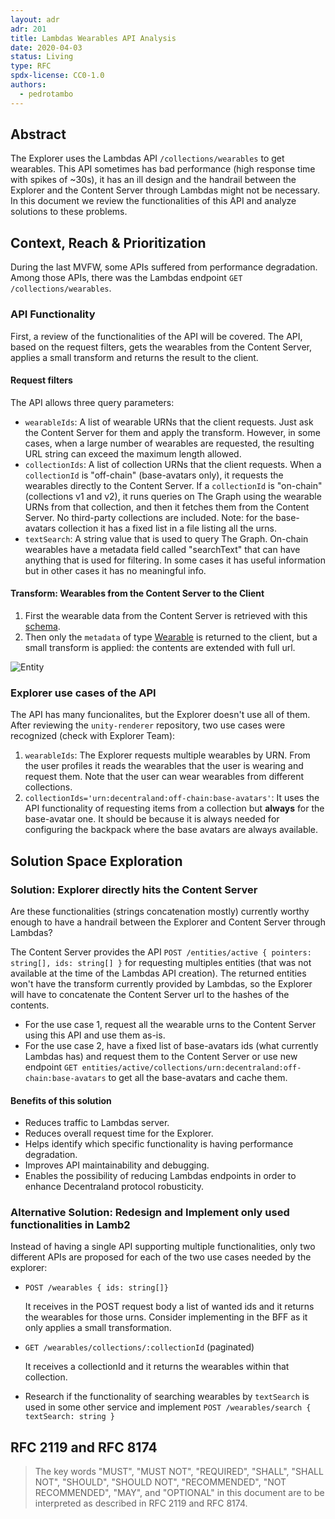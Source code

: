 ```yaml
---
layout: adr
adr: 201
title: Lambdas Wearables API Analysis
date: 2020-04-03
status: Living
type: RFC
spdx-license: CC0-1.0
authors:
  - pedrotambo
---
```


## Abstract

The Explorer uses the Lambdas API `/collections/wearables` to get wearables. This API sometimes has bad performance (high response time with spikes of ~30s), it has an ill design and the handrail between the Explorer and the Content Server through Lambdas might not be necessary. In this document we review the functionalities of this API and analyze solutions to these problems.

## Context, Reach & Prioritization

During the last MVFW, some APIs suffered from performance degradation. Among those APIs, there was the Lambdas endpoint `GET /collections/wearables`.

### API Functionality
First, a review of the functionalities of the API will be covered. The API, based on the request filters, gets the wearables from the Content Server, applies a small transform and returns the result to the client.

#### Request filters
The API allows three query parameters:

- `wearableIds`: A list of wearable URNs that the client requests. Just ask the Content Server for them and apply the transform. However, in some cases, when a large number of wearables are requested, the resulting URL string can exceed the maximum length allowed.
- `collectionIds`: A list of collection URNs that the client requests. When a `collectionId` is "off-chain" (base-avatars only), it requests the wearables directly to the Content Server. If a `collectionId` is "on-chain" (collections v1 and v2), it runs queries on The Graph using the wearable URNs from that collection, and then it fetches them from the Content Server. No third-party collections are included. Note: for the base-avatars collection it has a fixed list in a file listing all the urns.
- `textSearch`: A string value that is used to query The Graph. On-chain wearables have a metadata field called "searchText" that can have anything that is used for filtering. In some cases it has useful information but in other cases it has no meaningful info.

#### Transform: Wearables from the Content Server to the Client

1. First the wearable data from the Content Server is retrieved with this [schema](https://github.com/decentraland/schemas/blob/main/src/platform/entity.ts#L28-L37).
2. Then only the `metadata` of type [Wearable](https://github.com/decentraland/schemas/blob/main/src/platform/item/wearable/wearable.ts#L18-L26) is returned to the client, but a small transform is applied: the contents are extended with full url.

![Entity](/resources/ADR-201/entity-transform.png)

### Explorer use cases of the API
The API has many funcionalites, but the Explorer doesn't use all of them. After reviewing the `unity-renderer` repository, two use cases were recognized (check with Explorer Team): 
1. `wearableIds`: The Explorer requests multiple wearables by URN. From the user profiles it reads the wearables that the user is wearing and request them. Note that the user can wear wearables from different collections.
2. `collectionIds='urn:decentraland:off-chain:base-avatars'`: It uses the API functionality of requesting items from a collection but **always** for the base-avatar one. It should be because it is always needed for configuring the backpack where the base avatars are always available.


## Solution Space Exploration

### Solution: Explorer directly hits the Content Server

Are these functionalities (strings concatenation mostly) currently worthy enough to have a handrail between the Explorer and Content Server through Lambdas?

The Content Server provides the API `POST /entities/active { pointers: string[], ids: string[] }` for requesting multiples entities (that was not available at the time of the Lambdas API creation). The returned entities won't have the transform currently provided by Lambdas, so the Explorer will have to concatenate the Content Server url to the hashes of the contents.
- For the use case 1, request all the wearable urns to the Content Server using this API and use them as-is.
- For the use case 2, have a fixed list of base-avatars ids (what currently Lambdas has) and request them to the Content Server or use new endpoint `GET entities/active/collections/urn:decentraland:off-chain:base-avatars` to get all the base-avatars and cache them.

#### Benefits of this solution
- Reduces traffic to Lambdas server.
- Reduces overall request time for the Explorer.
- Helps identify which specific functionality is having performance degradation.
- Improves API maintainability and debugging.
- Enables the possibility of reducing Lambdas endpoints in order to enhance Decentraland protocol robusticity.

### Alternative Solution: Redesign and Implement only used functionalities in Lamb2

Instead of having a single API supporting multiple functionalities, only two different APIs are proposed for each of the two use cases needed by the explorer:
- `POST /wearables { ids: string[]}`

  It receives in the POST request body a list of wanted ids and it returns the wearables for those urns. Consider implementing in the BFF as it only applies a small transformation.

- `GET /wearables/collections/:collectionId` (paginated)
  
  It receives a collectionId and it returns the wearables within that collection.

- Research if the functionality of searching wearables by `textSearch` is used in some other service and implement `POST /wearables/search { textSearch: string }`




## RFC 2119 and RFC 8174

> The key words "MUST", "MUST NOT", "REQUIRED", "SHALL", "SHALL NOT", "SHOULD", "SHOULD NOT", "RECOMMENDED", "NOT RECOMMENDED", "MAY", and "OPTIONAL" in this document are to be interpreted as described in RFC 2119 and RFC 8174.